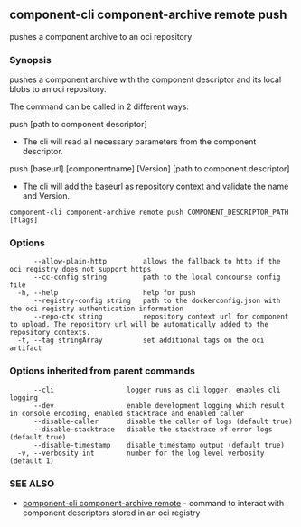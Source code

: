 ## component-cli component-archive remote push

pushes a component archive to an oci repository

### Synopsis


pushes a component archive with the component descriptor and its local blobs to an oci repository.

The command can be called in 2 different ways:

push [path to component descriptor]
- The cli will read all necessary parameters from the component descriptor.

push [baseurl] [componentname] [Version] [path to component descriptor]
- The cli will add the baseurl as repository context and validate the name and Version.


```
component-cli component-archive remote push COMPONENT_DESCRIPTOR_PATH [flags]
```

### Options

```
      --allow-plain-http         allows the fallback to http if the oci registry does not support https
      --cc-config string         path to the local concourse config file
  -h, --help                     help for push
      --registry-config string   path to the dockerconfig.json with the oci registry authentication information
      --repo-ctx string          repository context url for component to upload. The repository url will be automatically added to the repository contexts.
  -t, --tag stringArray          set additional tags on the oci artifact
```

### Options inherited from parent commands

```
      --cli                  logger runs as cli logger. enables cli logging
      --dev                  enable development logging which result in console encoding, enabled stacktrace and enabled caller
      --disable-caller       disable the caller of logs (default true)
      --disable-stacktrace   disable the stacktrace of error logs (default true)
      --disable-timestamp    disable timestamp output (default true)
  -v, --verbosity int        number for the log level verbosity (default 1)
```

### SEE ALSO

* [component-cli component-archive remote](component-cli_component-archive_remote.md)	 - command to interact with component descriptors stored in an oci registry


